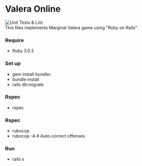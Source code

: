 # Valera Online
![Unit Tests & Lint](https://github.com/Napwob/Project412/workflows/Unit%20Tests%20&%20Lint/badge.svg)  
This files implements Marginal Valera game using "Ruby on Rails"
### Require  
 * Ruby 3.0.3
### Set up
 * gem install bundler
 * bundle install
 * rails db:migrate
### Rspec
 * rspec
### Rspec
 * rubocop
 * rubocop -A # Auto-correct offenses
### Run
 * rails s

